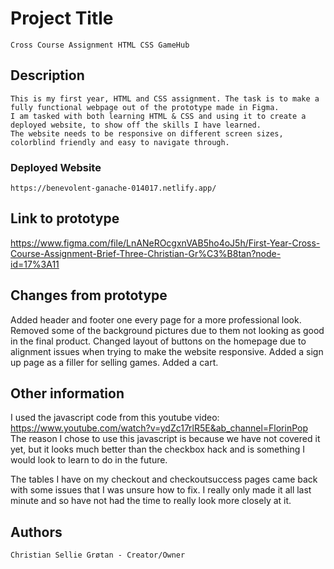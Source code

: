 # Project Title

    Cross Course Assignment HTML CSS GameHub

## Description

    This is my first year, HTML and CSS assignment. The task is to make a fully functional webpage out of the prototype made in Figma.  
    I am tasked with both learning HTML & CSS and using it to create a deployed website, to show off the skills I have learned.
    The website needs to be responsive on different screen sizes, colorblind friendly and easy to navigate through.

### Deployed Website

    https://benevolent-ganache-014017.netlify.app/

## Link to prototype

https://www.figma.com/file/LnANeROcgxnVAB5ho4oJ5h/First-Year-Cross-Course-Assignment-Brief-Three-Christian-Gr%C3%B8tan?node-id=17%3A11

## Changes from prototype

Added header and footer one every page for a more professional look. Removed some of the background pictures due to them not looking as good in the final product. Changed layout of buttons on the homepage due to alignment issues when trying to make the website responsive.
Added a sign up page as a filler for selling games.
Added a cart.

## Other information

I used the javascript code from this youtube video: https://www.youtube.com/watch?v=ydZc17rlR5E&ab_channel=FlorinPop
The reason I chose to use this javascript is because we have not covered it yet, but it looks much better than the checkbox hack and is something I would look to learn to do in the future.

The tables I have on my checkout and checkoutsuccess pages came back with some issues that I was unsure how to fix. I really only made it all last minute and so have not had the time to really look more closely at it.

## Authors

    Christian Sellie Grøtan - Creator/Owner